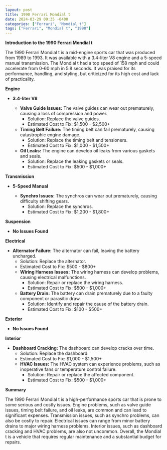 ```yaml
---
layout: post
title: 1990 Ferrari Mondial t
date: 2024-03-29 09:35 -0400
categories: ["Ferrari", "Mondial t"]
tags: ["Ferrari", "Mondial t", "1990"]
---
```

**Introduction to the 1990 Ferrari Mondial t**

The 1990 Ferrari Mondial t is a mid-engine sports car that was produced from 1989 to 1993. It was available with a 3.4-liter V8 engine and a 5-speed manual transmission. The Mondial t had a top speed of 158 mph and could accelerate from 0-60 mph in 5.8 seconds. It was praised for its performance, handling, and styling, but criticized for its high cost and lack of practicality.

**Engine**

* **3.4-liter V8**

  * **Valve Guide Issues:** The valve guides can wear out prematurely, causing a loss of compression and power.
    * Solution: Replace the valve guides.
    * Estimated Cost to Fix: $1,500 - $2,500+
  * **Timing Belt Failure:** The timing belt can fail prematurely, causing catastrophic engine damage.
    * Solution: Replace the timing belt and tensioners.
    * Estimated Cost to Fix: $1,000 - $1,500+
  * **Oil Leaks:** The engine can develop oil leaks from various gaskets and seals.
    * Solution: Replace the leaking gaskets or seals.
    * Estimated Cost to Fix: $500 - $1,000+

**Transmission**

* **5-Speed Manual**

  * **Synchro Issues:** The synchros can wear out prematurely, causing difficulty shifting gears.
    * Solution: Replace the synchros.
    * Estimated Cost to Fix: $1,200 - $1,800+

**Suspension**

* **No Issues Found**

**Electrical**

* **Alternator Failure:** The alternator can fail, leaving the battery uncharged.
    * Solution: Replace the alternator.
    * Estimated Cost to Fix: $500 - $800+
  * **Wiring Harness Issues:** The wiring harness can develop problems, causing electrical malfunctions.
    * Solution: Repair or replace the wiring harness.
    * Estimated Cost to Fix: $500 - $1,000+
  * **Battery Drain:** The battery can drain prematurely due to a faulty component or parasitic draw.
    * Solution: Identify and repair the cause of the battery drain.
    * Estimated Cost to Fix: $100 - $500+

**Exterior**

* **No Issues Found**

**Interior**

* **Dashboard Cracking:** The dashboard can develop cracks over time.
    * Solution: Replace the dashboard.
    * Estimated Cost to Fix: $1,000 - $1,500+
  * **HVAC Issues:** The HVAC system can experience problems, such as inoperative fans or temperature control failure.
    * Solution: Repair or replace the affected component.
    * Estimated Cost to Fix: $500 - $1,000+

**Summary**

The 1990 Ferrari Mondial t is a high-performance sports car that is prone to some serious and costly issues. Engine problems, such as valve guide issues, timing belt failure, and oil leaks, are common and can lead to significant expenses. Transmission issues, such as synchro problems, can also be costly to repair. Electrical issues can range from minor battery drains to major wiring harness problems. Interior issues, such as dashboard cracking and HVAC problems, are also not uncommon. Overall, the Mondial t is a vehicle that requires regular maintenance and a substantial budget for repairs.
